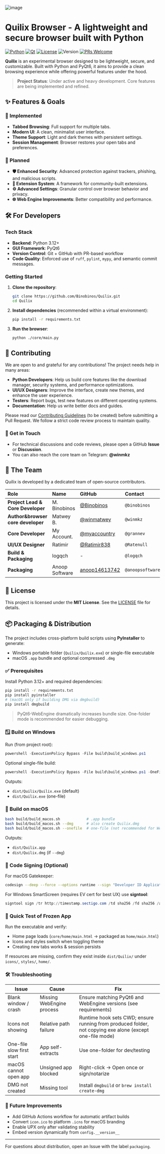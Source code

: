 ![image](core/icons/core.png)

# Quilix Browser - A lightweight and secure browser built with Python

[![Python](https://img.shields.io/badge/Python-3.12+-blue.svg)](https://www.python.org/)
[![Qt](https://img.shields.io/badge/Qt-PyQt6-green.svg)](https://www.riverbankcomputing.com/software/pyqt/)
[![License](https://img.shields.io/badge/License-MIT-yellow.svg)](https://opensource.org/licenses/MIT)
![Version](https://img.shields.io/github/v/release/Binobinos/Quilix?include_prereleases&label=version&color=blue)
[![PRs Welcome](https://img.shields.io/badge/PRs-welcome-brightgreen.svg)](CONTRIBUTING.md)

**Quilix** is an experimental browser designed to be lightweight, secure, and customizable. Built with Python and PyQt6,
it aims to provide a clean browsing experience while offering powerful features under the hood.

> **Project Status**: Under active and heavy development. Core features are being implemented and refined.

## ✨ Features & Goals

### 🚀 Implemented

* **Tabbed Browsing**: Full support for multiple tabs.
* **Modern UI**: A clean, minimalist user interface.
* **Theme Support**: Light and dark themes with persistent settings.
* **Session Management**: Browser restores your open tabs and preferences.

### 🧩 Planned

* **🛡️ Enhanced Security**: Advanced protection against trackers, phishing, and malicious scripts.
* **🔌 Extension System**: A framework for community-built extensions.
* **⚙️ Advanced Settings**: Granular control over browser behavior and privacy.
* **🌐 Web Engine Improvements**: Better compatibility and performance.

## 🛠️ For Developers

### Tech Stack

* **Backend**: Python 3.12+
* **GUI Framework**: PyQt6
* **Version Control**: Git + GitHub with PR-based workflow
* **Code Quality**: Enforced use of `ruff`, `pylint`, `mypy`, and semantic commit messages.

### Getting Started

1. **Clone the repository**:
   ```bash
   git clone https://github.com/Binobinos/Quilix.git
   cd Quilix
   ```

2. **Install dependencies** (recommended within a virtual environment):
   ```bash
   pip install -r requirements.txt
   ```

3. **Run the browser**:
   ```bash
   python ./core/main.py
   ```

## 🤝 Contributing

We are open to and grateful for any contributions! The project needs help in many areas:

* **Python Developers**: Help us build core features like the download manager, security systems, and performance
  optimizations.
* **UI/UX Designers**: Improve the interface, create new themes, and enhance the user experience.
* **Testers**: Report bugs, test new features on different operating systems.
* **Documentation**: Help us write better docs and guides.

Please read our [Contributing Guidelines](CONTRIBUTING.md) (to be created) before submitting a Pull Request. We follow a
strict code review process to maintain quality.

### 💬 Get in Touch

* For technical discussions and code reviews, please open a GitHub **Issue** or **Discussion**.
* You can also reach the core team on Telegram: **@winmkz**

## 👥 The Team

Quilix is developed by a dedicated team of open-source contributors.

| Role                              | Name           | GitHub                                            | Contact         |
|:----------------------------------|:---------------|:--------------------------------------------------|:----------------| 
| **Project Lead & Core Developer** | M. Binobinos   | [@Binobinos](https://github.com/Binobinos)        | `@binobinos`    |
| **Author&browser core developer** | Matwey B.      | [@winmatwey](https://github.com/winmatwey)        | `@winmkz`       |
| **Core Developer**                | My Account.    | [@myaccountry](https://github.com/myaccountry)    | `@grannev`      |
| **UI/UX Designer**                | Ratimir        | [@Ratimir838](https://github.com/Ratimir838)      | `@Ratenull`     |
| **Build & Packaging**             | logqch         | -                                                 | `@logqch`       |
| **Packaging**                     | Anoop Software | [anoop14613742](https://github.com/anoop14613742) | `@anoopsoftware`|
## 📜 License

This project is licensed under the **MIT License**. See the [LICENSE](LICENSE) file for details.

## 📦 Packaging & Distribution

The project includes cross-platform build scripts using **PyInstaller** to generate:

* Windows portable folder (`Quilix/Quilix.exe`) or single-file executable
* macOS `.app` bundle and optional compressed `.dmg`

### ✅ Prerequisites

Install Python 3.12+ and required dependencies:

```bash
pip install -r requirements.txt
pip install pyinstaller
# (macOS only if building DMG via dmgbuild)
pip install dmgbuild
```

> PyQt6-WebEngine dramatically increases bundle size. One-folder mode is recommended for easier debugging.

### 🪟 Build on Windows

Run (from project root):

```powershell
powershell -ExecutionPolicy Bypass -File build\build_windows.ps1
```

Optional single-file build:

```powershell
powershell -ExecutionPolicy Bypass -File build\build_windows.ps1 -OneFile
```

Outputs:
* `dist/Quilix/Quilix.exe` (default)
* `dist/Quilix.exe` (one-file)

### 🍎 Build on macOS

```bash
bash build/build_macos.sh            # .app bundle
bash build/build_macos.sh --dmg      # also create Quilix.dmg
bash build/build_macos.sh --onefile  # one-file (not recommended for WebEngine)
```

Outputs:
* `dist/Quilix.app`
* `dist/Quilix.dmg` (if `--dmg`)

### 🔐 Code Signing (Optional)

For macOS Gatekeeper:

```bash
codesign --deep --force --options runtime --sign "Developer ID Application: Your Name" dist/Quilix.app
```

For Windows SmartScreen (requires EV cert for best UX) use **signtool**:

```powershell
signtool sign /tr http://timestamp.sectigo.com /td sha256 /fd sha256 /a dist\Quilix\Quilix.exe
```

### 🧪 Quick Test of Frozen App

Run the executable and verify:

* Home page loads (`core/home/main.html` → packaged as `home/main.html`)
* Icons and styles switch when toggling theme
* Creating new tabs works & session persists

If resources are missing, confirm they exist inside `dist/Quilix/` under `icons/`, `styles/`, `home/`.

### 🛠 Troubleshooting

| Issue | Cause | Fix |
|-------|-------|-----|
| Blank window / crash | Missing WebEngine process | Ensure matching PyQt6 and WebEngine versions (see requirements) |
| Icons not showing | Relative path failure | Runtime hook sets CWD; ensure running from produced folder, not copying exe alone (except one-file mode) |
| One-file slow first start | App self-extracts | Use one-folder for dev/testing |
| macOS cannot open app | Unsigned app blocked | Right-click → Open once or sign/notarize |
| DMG not created | Missing tool | Install `dmgbuild` or `brew install create-dmg` |

### 📐 Future Improvements

* Add GitHub Actions workflow for automatic artifact builds
* Convert `icon.ico` to platform `.icns` for macOS branding
* Enable UPX only after validating stability
* Embed version dynamically from `config.__version__`

---

For questions about distribution, open an Issue with the label `packaging`.
